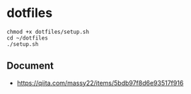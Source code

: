 # dotfiles

```
chmod +x dotfiles/setup.sh
cd ~/dotfiles
./setup.sh
```
## Document
- https://qiita.com/massy22/items/5bdb97f8d6e93517f916
